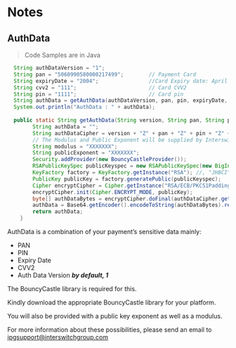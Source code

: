 

<h1 id="-default-notes"> Notes </h1>

## AuthData

> Code Samples are in Java

```java
  String authDataVersion = "1";
  String pan = "5060990580000217499";        // Payment Card
  String expiryDate = "2004";                //Card Expiry date: April (04), 2020 (20) - YYMM
  String cvv2 = "111";                       // Card CVV2
  String pin = "1111";                       // Card pin
  String authData = getAuthData(authDataVersion, pan, pin, expiryDate, cvv2);
  System.out.println("AuthData : " + authData);
 
  public static String getAuthData(String version, String pan, String pin, String expiryDate, String cvv2) throws Exception {
        String authData = "";
        String authDataCipher = version + "Z" + pan + "Z" + pin + "Z" + expiryDate + "Z" + cvv2;
        // The Modulus and Public Exponent will be supplied by Interswitch. please ask for one
        String modulus = "XXXXXXX";
        String publicExponent = "XXXXXXX";
        Security.addProvider(new BouncyCastleProvider());
        RSAPublicKeySpec publicKeyspec = new RSAPublicKeySpec(new BigInteger(modulus, 16), new BigInteger(publicExponent, 16));
        KeyFactory factory = KeyFactory.getInstance("RSA"); //, "JHBCI");
        PublicKey publicKey = factory.generatePublic(publicKeyspec);
        Cipher encryptCipher = Cipher.getInstance("RSA/ECB/PKCS1Padding", "BC");
        encryptCipher.init(Cipher.ENCRYPT_MODE, publicKey);
        byte[] authDataBytes = encryptCipher.doFinal(authDataCipher.getBytes("UTF8"));
        authData = Base64.getEncoder().encodeToString(authDataBytes).replaceAll("\\r|\\n", "");
        return authData;
    }
```

AuthData is a combination of your payment’s sensitive data mainly: 

- PAN
- PIN
- Expiry Date
- CVV2
- Auth Data Version ***by default, 1***

The BouncyCastle library is required for this.

 Kindly download the appropriate BouncyCastle library for your platform.  
 
 You will also be provided with a public key exponent as well as a modulus.

 For more information about these possibilities, please send an email to [ipgsupport@interswitchgroup.com](mailto:ipgsupport@interswitchgroup.com)
